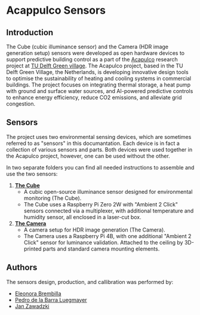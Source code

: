# Acappulco Sensors

## Introduction

The Cube (cubic illuminance sensor) and the Camera (HDR image generation setup) sensors were developed as open hardware devices to support predictive building control as a part of the [Acapulco](https://www.thegreenvillage.org/project/acapulco/) research project at [TU Delft Green village](https://www.thegreenvillage.org/).
The Acapulco project, based in the TU Delft Green Village, the Netherlands, is developing innovative design tools to optimise the sustainability of heating and cooling systems in commercial buildings. The project focuses on integrating thermal storage, a heat pump with ground and surface water sources, and AI-powered predictive controls to enhance energy efficiency, reduce CO2 emissions, and alleviate grid congestion.

## Sensors

The project uses two environmental sensing devices, which are sometimes referred to as "sensors" in this documantation. 
Each device is in fact a collection of various sensors and parts.
Both devices were used together in the Acapulco project, however, one can be used without the other.

In two separate folders you can find all needed instructions to assemble and use the two sensors:
1. [**The Cube**](Cube/)
	- A cubic open-source illuminance sensor designed for environmental monitoring (The Cube).
	- The Cube uses a Raspberry Pi Zero 2W with "Ambient 2 Click" sensors connected via a multiplexer, with additional temperature and humidity sensor, all enclosed in a laser-cut box.
2. [**The Camera**](Camera/)
	 - A camera setup for HDR image generation (The Camera).
	 - The Camera uses a Raspberry Pi 4B, with one additional "Ambient 2 Click" sensor for luminance validation. Attached to the ceiling by 3D-printed parts and standard camera mounting elements.

## Authors

The sensors design, production, and callibration was performed by:
- [Eleonora Brembilla](https://www.tudelft.nl/en/staff/e.brembilla/)
- [Pedro de la Barra Luegmayer](https://www.tudelft.nl/en/staff/p.delabarraluegmayer/)
- [Jan Zawadzki](https://www.linkedin.com/in/jan-zawadzki-a92650213/) 
